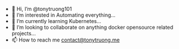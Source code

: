 - 👋 Hi, I’m @tonytruong101
- 👀 I’m interested in Automating everything...
- 🌱 I’m currently learning Kubernetes...
- 💞️ I’m looking to collaborate on anything docker opensource related projects...
- 📫 How to reach me contact@tonytruong.me

<!---
tonytruong101/tonytruong101 is a ✨ special ✨ repository because its `README.md` (this file) appears on your GitHub profile.
You can click the Preview link to take a look at your changes.
--->
